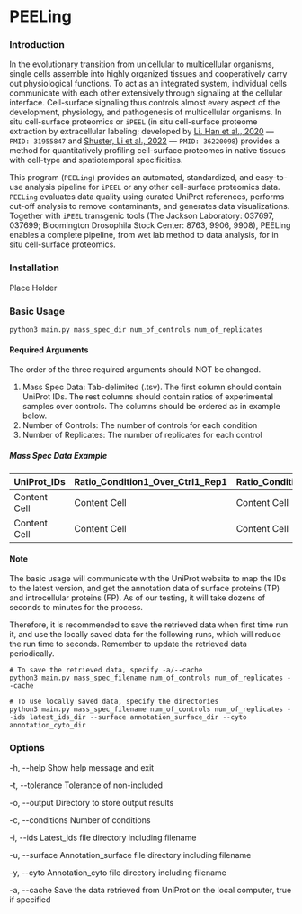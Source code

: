 # PEELing


### Introduction
In the evolutionary transition from unicellular to multicellular organisms, single cells assemble into highly organized tissues and cooperatively carry out physiological functions. To act as an integrated system, individual cells communicate with each other extensively through signaling at the cellular interface. Cell-surface signaling thus controls almost every aspect of the development, physiology, and pathogenesis of multicellular organisms. In situ cell-surface proteomics or `iPEEL` (in situ cell-surface proteome extraction by extracellular labeling; developed by [Li, Han et al., 2020](https://pubmed.ncbi.nlm.nih.gov/31955847/) — `PMID: 31955847` and [Shuster, Li et al., 2022](https://pubmed.ncbi.nlm.nih.gov/36220098/) — `PMID: 36220098`) provides a method for quantitatively profiling cell-surface proteomes in native tissues with cell-type and spatiotemporal specificities. 

This program (`PEELing`) provides an automated, standardized, and easy-to-use analysis pipeline for `iPEEL` or any other cell-surface proteomics data. `PEELing` evaluates data quality using curated UniProt references, performs cut-off analysis to remove contaminants, and generates data visualizations. Together with `iPEEL` transgenic tools (The Jackson Laboratory: 037697, 037699; Bloomington Drosophila Stock Center: 8763, 9906, 9908), PEELing enables a complete pipeline, from wet lab method to data analysis, for in situ cell-surface proteomics.

### Installation
Place Holder

### Basic Usage
```
python3 main.py mass_spec_dir num_of_controls num_of_replicates
```
#### Required Arguments
The order of the three required arguments should NOT be changed.
1. Mass Spec Data:    Tab-delimited (.tsv). The first column should contain UniProt IDs. The rest columns should contain ratios of experimental samples over controls. The columns should be ordered as in example below.
2. Number of Controls:    The number of controls for each condition
3. Number of Replicates:    The number of replicates for each control

##### Mass Spec Data Example
| UniProt_IDs  | Ratio_Condition1_Over_Ctrl1_Rep1 | Ratio_Condition1_Over_Ctrl1_Rep2 | Ratio_Condition1_Over_Ctrl2_Rep1 | Ratio_Condition1_Over_Ctrl2_Rep2 | Ratio_Condition2_... |
| ------------ | -------------------------------- | -------------------------------- | -------------------------------- | -------------------------------- | -------------------- |
| Content Cell |           Content Cell           |           Content Cell           |           Content Cell           |           Content Cell           |     Content Cell     |
| Content Cell |           Content Cell           |           Content Cell           |           Content Cell           |           Content Cell           |     Content Cell     |

#### Note
The basic usage will communicate with the UniProt website to map the IDs to the latest version, and get the annotation data of surface proteins (TP) and introcellular proteins (FP). As of our testing, it will take dozens of seconds to minutes for the process. 

Therefore, it is recommended to save the retrieved data when first time run it, and use the locally saved data for the following runs, which will reduce the run time to seconds. Remember to update the retrieved data periodically.
```
# To save the retrieved data, specify -a/--cache
python3 main.py mass_spec_filename num_of_controls num_of_replicates --cache

# To use locally saved data, specify the directories
python3 main.py mass_spec_filename num_of_controls num_of_replicates --ids latest_ids_dir --surface annotation_surface_dir --cyto annotation_cyto_dir
```

### Options
-h, --help    Show help message and exit

-t, --tolerance    Tolerance of non-included

-o, --output    Directory to store output results

-c, --conditions    Number of conditions

-i, --ids    Latest_ids file directory including filename

-u, --surface    Annotation_surface file directory including filename

-y, --cyto    Annotation_cyto file directory including filename

-a, --cache    Save the data retrieved from UniProt on the local computer, true if specified

